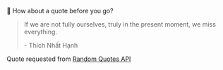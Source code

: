 📣 How about a quote before you go?

> If we are not fully ourselves, truly in the present moment, we miss everything.
>
> <p>- Thích Nhất Hạnh</p>

Quote requested from [Random Quotes API](https://github.com/lukePeavey/quotable)

